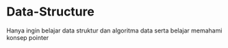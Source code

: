 # Data-Structure

Hanya ingin belajar data struktur dan algoritma data serta belajar memahami konsep pointer
